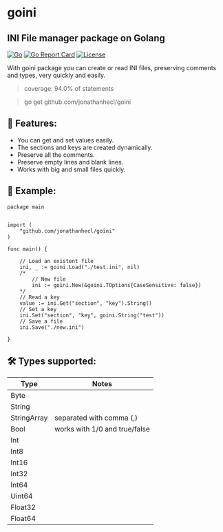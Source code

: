 # goini
## INI File manager package on Golang

[![Go](https://github.com/jonathanhecl/goini/actions/workflows/go.yml/badge.svg)](https://github.com/jonathanhecl/goini/actions/workflows/go.yml)
[![Go Report Card](https://goreportcard.com/badge/github.com/jonathanhecl/goini)](https://goreportcard.com/report/github.com/jonathanhecl/goini)
[![License](https://img.shields.io/badge/license-MIT-blue.svg)](./LICENSE)

With goini package you can create or read INI files, preserving comments and types, very quickly and easily.

> coverage: 94.0% of statements
>

> go get github.com/jonathanhecl/goini
>

## 🫴 Features:

* You can get and set values easily.
* The sections and keys are created dynamically.
* Preserve all the comments.
* Preserve empty lines and blank lines.
* Works with big and small files quickly.

## 🔨 Example:
```
package main


import (
    "github.com/jonathanhecl/goini"
)

func main() {

    // Load an existent file
	ini, _ := goini.Load("./test.ini", nil)
    /*
        // New file
        ini := goini.New(&goini.TOptions{CaseSensitive: false})
    */
    // Read a key
	value := ini.Get("section", "key").String()
    // Set a key
	ini.Set("section", "key", goini.String("test"))
    // Save a file
	ini.Save("./new.ini")

}
```

## 🛠️ Types supported:

| Type | Notes |
| --- | --- |
| Byte | |
| String | |
| StringArray | separated with comma (,) |
| Bool | works with 1/0 and true/false |
| Int | |
| Int8 | |
| Int16 | |
| Int32 | |
| Int64 | |
| Uint64 | |
| Float32 | |
| Float64 | |